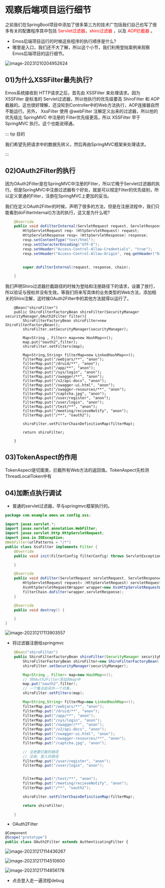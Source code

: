 # 观察后端项目运行细节

之前我们在SpringBoot项目中添加了很多第三方的技术广包括我们自己也写了很多有关的配置程序其中包括 <font color='red'>Servlet过滤器</font>，<font color='red'>shiro过滤器</font> ，以及 <font color='red'>AOP拦截器</font> 。

- Emos后端项目运行的时候这些程序的执行顺序是什么?
-  哪里是入口，我们还不大了解，所以这个小节，我们利用登陆案例来观察Emos后端项目的运行细节。

![image-20231210204952624](10观察后端项目运行细节.assets/image-20231210204952624.png)



## 01)为什么XSSFilter最先执行?

Emos系统接收到 HTTP请求之后，首先由 XSSFilter 来处理请求。因为 XSSFilter 是标准的 Servlet过滤器，所以他执行的优先级要高 ShiroFilter 和 AOP截器的。这也很好理解，还没轮到Controller中的Web方法执行，AOP连接器自然不能运行。另外， XssFilter 使用 @webFilter 注解定义出来的过滤器，所以他的优先级比 SpringMVC 中注册的 Filter优先级更高，所以 XSSFilter 早于 SpringMVC 执行。这个也能说得通。

::: tip 目的

我们希望先把请求中的数据先转义，然后再由SpringMVC框架来处理请求。

:::

## 02)OAuth2Filter的执行

因为OAuth2Filter是在SpringMVC中注册的Filter，所以它晚于Servlet过滤器的执行。但是SpringMVC中注册过滤器有个好处，就是可以规定Filter的优先级别，所以定义普通的Filter，注册在SpringMVC上更加的妥当。

我们在定义OAuth2Filter的时候，声明了很多的方法，但是在注册流程中，我们只能看到doFilterlnternal()方法的执行，这又是为什么呢?

```java
    @Override
    public void doFilterInternal(ServletRequest request, ServletResponse response, FilterChain chain) throws ServletException, IOException {
        HttpServletRequest req= (HttpServletRequest) request;
        HttpServletResponse resp= (HttpServletResponse) response;
        resp.setContentType("text/html");
        resp.setCharacterEncoding("UTF-8");
        resp.setHeader("Access-Control-Allow-Credentials", "true");
        resp.setHeader("Access-Control-Allow-Origin", req.getHeader("Origin"));
        
        
        super.doFilterInternal(request, response, chain);

    }

```



我们声明Shiro过滤器拦截路径的时候为登陆和注册路径下的请求，设置了放行，所以验证与授权并没有生效。等我们将来写具体的业务类型的Web方法，添加相关的Shiro注解，这时候OAuth2Filter中的其他方法就得以运行了。

```
    @Bean("shiroFilter")
    public ShiroFilterFactoryBean shiroFilter(SecurityManager securityManager,OAuth2Filter filter){
        ShiroFilterFactoryBean shiroFilter=new ShiroFilterFactoryBean();
        shiroFilter.setSecurityManager(securityManager);

        Map<String , Filter> map=new HashMap<>();
        map.put("oauth2",filter);
        shiroFilter.setFilters(map);

        Map<String,String> filterMap=new LinkedHashMap<>();
        filterMap.put("/webjars/**", "anon");
        filterMap.put("/druid/**", "anon");
        filterMap.put("/app/**", "anon");
        filterMap.put("/sys/login", "anon");
        filterMap.put("/swagger/**", "anon");
        filterMap.put("/v2/api-docs", "anon");
        filterMap.put("/swagger-ui.html", "anon");
        filterMap.put("/swagger-resources/**", "anon");
        filterMap.put("/captcha.jpg", "anon");
        filterMap.put("/user/register", "anon");
        filterMap.put("/user/login", "anon");
        filterMap.put("/test/**", "anon");
        filterMap.put("/meeting/recieveNotify", "anon");
        filterMap.put("/**", "oauth2");

        shiroFilter.setFilterChainDefinitionMap(filterMap);

        return shiroFilter;

    }
```



## 03)TokenAspect的作用

TokenAspect是切面类，拦截所有Web方法的返回值。TokenAspect先检测ThreadLocalToken中有





## 04)加断点执行调试

- 普通的servlet过滤器，早与springmvc框架执行的。

```java
package com.example.emos.wx.config.xss;

import javax.servlet.*;
import javax.servlet.annotation.WebFilter;
import javax.servlet.http.HttpServletRequest;
import java.io.IOException;
@WebFilter(urlPatterns = "/*")
public class XssFilter implements Filter {
    @Override
    public void init(FilterConfig filterConfig) throws ServletException {

    }

    @Override
    public void doFilter(ServletRequest servletRequest, ServletResponse servletResponse, FilterChain filterChain) throws IOException, ServletException {
        HttpServletRequest request= (HttpServletRequest) servletRequest;
        XssHttpServletRequestWrapper wrapper=new XssHttpServletRequestWrapper(request);
        filterChain.doFilter(wrapper,servletResponse);
    }

    @Override
    public void destroy() {

    }
}
```

![image-20231217113903557](10观察后端项目运行细节.assets/image-20231217113903557.png)



- 将过滤器注册给springmvc

```java
    @Bean("shiroFilter")
    public ShiroFilterFactoryBean shiroFilter(SecurityManager securityManager,OAuth2Filter filter){
        ShiroFilterFactoryBean shiroFilter=new ShiroFilterFactoryBean();
        shiroFilter.setSecurityManager(securityManager);

        Map<String , Filter> map=new HashMap<>();
        // 将OAuth2Filter添加到map中
        map.put("oauth2",filter);
        // 一个集合给另外一个对象。
        shiroFilter.setFilters(map);

        Map<String,String> filterMap=new LinkedHashMap<>();
        filterMap.put("/webjars/**", "anon");
        filterMap.put("/druid/**", "anon");
        filterMap.put("/app/**", "anon");
        filterMap.put("/sys/login", "anon");
        filterMap.put("/swagger/**", "anon");
        filterMap.put("/v2/api-docs", "anon");
        filterMap.put("/swagger-ui.html", "anon");
        filterMap.put("/swagger-resources/**", "anon");
        filterMap.put("/captcha.jpg", "anon");

        // 注册要拦截的路径
        // 注册、登入的路径
        filterMap.put("/user/register", "anon");
        filterMap.put("/user/login", "anon");


        filterMap.put("/test/**", "anon");
        filterMap.put("/meeting/recieveNotify", "anon");
        filterMap.put("/**", "oauth2");

        shiroFilter.setFilterChainDefinitionMap(filterMap);

        return shiroFilter;

    }
```

- OAuth2Filter

```javascript
@Component
@Scope("prototype")
public class OAuth2Filter extends AuthenticatingFilter {
```

![image-20231217114436267](10观察后端项目运行细节.assets/image-20231217114436267.png)



![image-20231217114510600](10观察后端项目运行细节.assets/image-20231217114510600.png)





![image-20231217114856178](10观察后端项目运行细节.assets/image-20231217114856178.png)

- 点击登入走一遍流程debug

